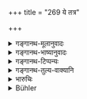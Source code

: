+++
title = "269 ये तत्र"

+++

<details><summary>गङ्गानथ-मूलानुवादः</summary>

Those among them who do not come, and those who are careful in their dealings with the older men,—these the king shall attack by force and destroy, along with their friends, kinsmen and relations.—(209)
</details>

<details><summary>गङ्गानथ-भाष्यानुवादः</summary>

**(verses 9.262-273)  
**

(No Bhāṣya.)
</details>

<details><summary>गङ्गानथ-टिप्पन्यः</summary>

‘*Mūlapraṇihitāḥ*’.—‘Who suspect the old thieves employed by the king’
(Kullūka and Rāghavānanda);—‘who have been sent by ministers and others
staying in his kingdom’ (Nārāyaṇa);—‘who have discovered the root,
*i.e*., the reasons of the proceedings of the spies’ (Nandana).
</details>

<details><summary>गङ्गानथ-तुल्य-वाक्यानि</summary>

**(verses 9.264-269)  
**

See Comparative notes for [Verse
9.264-266].
</details>

<details><summary>भारुचिः</summary>

एवं च सति ।
**ये** तस्कराः प्रकरणे नोपगच्छन्ति राजशासनान्, **ये च मूलप्रणिहितास्** तस्करा नोपगच्छन्ति चण्डिका[यागा]दिषु । तांश् च तेभ्य एवागमय्य **हन्यात्** । एवम् अपि च वर्तमानश् चोरनिग्रहे ॥ ९.२६९ ॥
</details>

<details><summary>Bühler</summary>

269	Those among them who do not come, and those who suspect the old (thieves employed by the king), the king shall attack by force and slay together with their friends, blood relations, and connexions.
</details>
